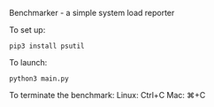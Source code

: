 Benchmarker - a simple system load reporter

To set up:
```console
pip3 install psutil
```

To launch:
```console
python3 main.py
```

To terminate the benchmark:
Linux: Ctrl+C
Mac: ⌘+C